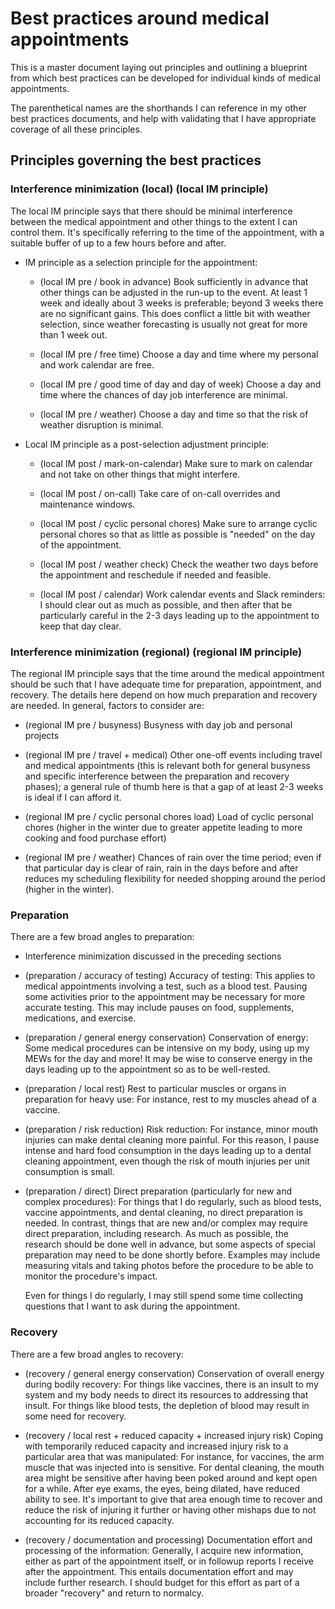 # Best practices around medical appointments

This is a master document laying out principles and outlining a
blueprint from which best practices can be developed for individual
kinds of medical appointments.

The parenthetical names are the shorthands I can reference in my other
best practices documents, and help with validating that I have
appropriate coverage of all these principles.

## Principles governing the best practices

### Interference minimization (local) (local IM principle)

The local IM principle says that there should be minimal interference
between the medical appointment and other things to the extent I can
control them. It's specifically referring to the time of the
appointment, with a suitable buffer of up to a few hours before and
after.

* IM principle as a selection principle for the appointment:

  * (local IM pre / book in advance) Book sufficiently in advance that
    other things can be adjusted in the run-up to the event. At least
    1 week and ideally about 3 weeks is preferable; beyond 3 weeks
    there are no significant gains. This does conflict a little bit
    with weather selection, since weather forecasting is usually not
    great for more than 1 week out.

  * (local IM pre / free time) Choose a day and time where my personal and
    work calendar are free.

  * (local IM pre / good time of day and day of week) Choose a day and
    time where the chances of day job interference are minimal.

  * (local IM pre / weather) Choose a day and time so that the risk of
    weather disruption is minimal.

* Local IM principle as a post-selection adjustment principle:

  * (local IM post / mark-on-calendar) Make sure to mark on calendar
    and not take on other things that might interfere.

  * (local IM post / on-call) Take care of on-call overrides and
    maintenance windows.

  * (local IM post / cyclic personal chores) Make sure to arrange
    cyclic personal chores so that as little as possible is "needed"
    on the day of the appointment.

  * (local IM post / weather check) Check the weather two days before
    the appointment and reschedule if needed and feasible.

  * (local IM post / calendar) Work calendar events and Slack
    reminders: I should clear out as much as possible, and then after
    that be particularly careful in the 2-3 days leading up to the
    appointment to keep that day clear.

### Interference minimization (regional) (regional IM principle)

The regional IM principle says that the time around the medical
appointment should be such that I have adequate time for preparation,
appointment, and recovery. The details here depend on how much
preparation and recovery are needed. In general, factors to consider
are:

* (regional IM pre / busyness) Busyness with day job and personal projects

* (regional IM pre / travel + medical) Other one-off events including
  travel and medical appointments (this is relevant both for general
  busyness and specific interference between the preparation and
  recovery phases); a general rule of thumb here is that a gap of at
  least 2-3 weeks is ideal if I can afford it.

* (regional IM pre / cyclic personal chores load) Load of cyclic
  personal chores (higher in the winter due to greater appetite
  leading to more cooking and food purchase effort)

* (regional IM pre / weather) Chances of rain over the time period;
  even if that particular day is clear of rain, rain in the days
  before and after reduces my scheduling flexibility for needed
  shopping around the period (higher in the winter).

### Preparation

There are a few broad angles to preparation:

* Interference minimization discussed in the preceding sections

* (preparation / accuracy of testing) Accuracy of testing: This
  applies to medical appointments involving a test, such as a blood
  test. Pausing some activities prior to the appointment may be
  necessary for more accurate testing. This may include pauses on
  food, supplements, medications, and exercise.

* (preparation / general energy conservation) Conservation of energy:
  Some medical procedures can be intensive on my body, using up my
  MEWs for the day and more! It may be wise to conserve energy in the
  days leading up to the appointment so as to be well-rested.

* (preparation / local rest) Rest to particular muscles or organs in
  preparation for heavy use: For instance, rest to my muscles ahead of
  a vaccine.

* (preparation / risk reduction) Risk reduction: For instance, minor
  mouth injuries can make dental cleaning more painful. For this
  reason, I pause intense and hard food consumption in the days
  leading up to a dental cleaning appointment, even though the risk of
  mouth injuries per unit consumption is small.

* (preparation / direct) Direct preparation (particularly for new and
  complex procedures): For things that I do regularly, such as blood
  tests, vaccine appointments, and dental cleaning, no direct
  preparation is needed. In contrast, things that are new and/or
  complex may require direct preparation, including research. As much
  as possible, the research should be done well in advance, but some
  aspects of special preparation may need to be done shortly
  before. Examples may include measuring vitals and taking photos
  before the procedure to be able to monitor the procedure's impact.

  Even for things I do regularly, I may still spend some time
  collecting questions that I want to ask during the appointment.

### Recovery

There are a few broad angles to recovery:

* (recovery / general energy conservation) Conservation of overall
  energy during bodily recovery: For things like vaccines, there is an
  insult to my system and my body needs to direct its resources to
  addressing that insult. For things like blood tests, the depletion
  of blood may result in some need for recovery.

* (recovery / local rest + reduced capacity + increased injury risk)
  Coping with temporarily reduced capacity and increased injury risk
  to a particular area that was manipulated: For instance, for
  vaccines, the arm muscle that was injected into is sensitive. For
  dental cleaning, the mouth area might be sensitive after having been
  poked around and kept open for a while. After eye exams, the eyes,
  being dilated, have reduced ability to see. It's important to give
  that area enough time to recover and reduce the risk of injuring it
  further or having other mishaps due to not accounting for its
  reduced capacity.

* (recovery / documentation and processing) Documentation effort and
  processing of the information: Generally, I acquire new information,
  either as part of the appointment itself, or in followup reports I
  receive after the appointment. This entails documentation effort and
  may include further research. I should budget for this effort as
  part of a broader "recovery" and return to normalcy.
